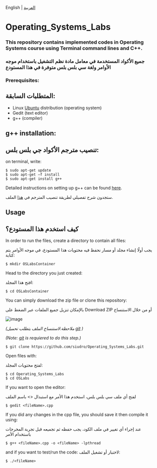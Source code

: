 English | [العربية](https://github.com/siudro/Operating_Systems_Labs/blob/main/README_ar.md)
# Operating_Systems_Labs
### This repository contains implemented codes in Operating Systems course using Terminal command lines and C++.

### جميع الأكواد المستخدمة في معامل مادة نظم التشغيل باستخدام موجه الأوامر ولغة سي بلس بلس متوفرة في هذا المستودع
### Prerequisites:

## المتطلبات السابقة:
- Linux [Ubuntu](download) distribution (operating system)
- Gedit (text editor)
- g++ (compiler)


## g++ installation:
## تنصيب مترجم الأكواد جي بلس بلس:
on terminal, write:
```
$ sudo apt-get update
$ sudo apt-get –f install
$ sudo apt-get install g++
```
Detailed instructions on setting up g++ can be found [here](https://github.com/siudro/Operating_Systems_Labs/blob/main/OSLabs/Lab02_Compiling_practice/Lab02_Compiling_C_C%2B%2B_Programs.pdf).

ستجدون شرح تفصيلي لطريقة تنصيب المترجم في [هذا](https://github.com/siudro/Operating_Systems_Labs/blob/main/OSLabs/Lab02_Compiling_practice/Lab02_Compiling_C_C%2B%2B_Programs.pdf) الملف.

## Usage
## كيف استخدم هذا المستودع؟
In order to run the files, create a directory to contain all files:

يجب أولًا إنشاء مجلد أو مسار نحفظ فيه محتويات هذا المستودع، في موجه الأوامر يتم كتابة: 
```
$ mkdir OSLabsContainer
```
Head to the directory you just created:

افتح هذا المجلد: 
```
$ cd OSLabsContainer
```
You can simply download the zip file or clone this repository:

بالإمكان تنزيل جميع الملفات عبر الضغط على Download ZIP أو من خلال الاستنساخ 


![image](https://user-images.githubusercontent.com/83130573/142734722-89014c83-bf77-41df-a5c7-49e0d9fd2f5f.png)

*(ملاحظة:لاستنساخ الملف يتطلب تحميل [git](https://git-scm.com/downloads) )*

*(Note: [git](https://git-scm.com/downloads) is requiered to do this step.)*
```
$ git clone https://github.com/siudro/Operating_Systems_Labs.git
```
Open files with:

لفتح محتويات المجلد:
```
$ cd Operating_Systems_Labs
$ cd OSLabs
```
If you want to open the editor:

لفتح أي ملف سي بلس بلس، استخدم هذا الأمر مع استبدال <> باسم الملف
```
$ gedit <fileName>.cpp
```
If you did any changes in the cpp file, you should save it then compile it using:

عند إجراء أي تغيير في ملف الكود، يجب حفظه ثم تجميعه قبل تجربة المخرجات باستخدام الأمر
```
$ g++ <fileName>.cpp -o <fileName> -lpthread
```

and if you want to test/run the code:
لاختبار أو تشغيل الملف: 
```
$ ./<fileName>
```
